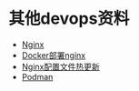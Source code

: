 # 其他devops资料

* [Nginx](./nginx.md)
* [Docker部署nginx](./nginx-docker.md)
* [Nginx配置文件热更新](./nginxhotreload.md)
* [Podman](./podman.md)